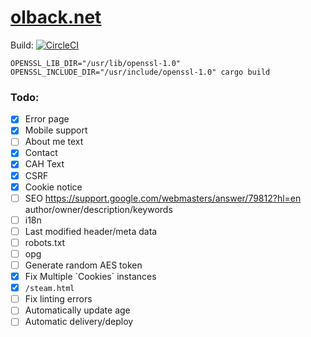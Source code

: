 # [olback.net](https://olback.net)
Build: [![CircleCI](https://circleci.com/gh/olback/olback.net/tree/3.0.svg?style=svg)](https://circleci.com/gh/olback/olback.net/tree/3.0)  

```terminal
OPENSSL_LIB_DIR="/usr/lib/openssl-1.0" OPENSSL_INCLUDE_DIR="/usr/include/openssl-1.0" cargo build
```

### Todo:
* [x] Error page
* [x] Mobile support
* [ ] About me text
* [x] Contact
* [x] CAH Text
* [x] CSRF
* [x] Cookie notice
* [ ] SEO https://support.google.com/webmasters/answer/79812?hl=en author/owner/description/keywords
* [ ] i18n
* [ ] Last modified header/meta data
* [ ] robots.txt
* [ ] opg
* [ ] Generate random AES token
* [x] Fix Multiple \`Cookies\` instances
* [x] `/steam.html`
* [ ] Fix linting errors
* [ ] Automatically update age
* [ ] Automatic delivery/deploy
